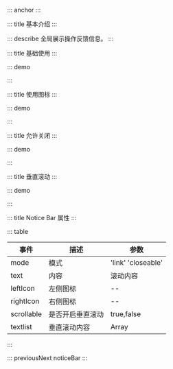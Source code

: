 ::: anchor
:::

::: title 基本介绍
:::

::: describe 全局展示操作反馈信息。
:::

::: title 基础使用
:::

::: demo

<template>
    <lay-notice-bar text="以创造性的行为实践于人世。若能以写作为工具，为道途，先帮助自己一程，再以领悟帮助他人一程。这是一种服务。" mode="link"></lay-notice-bar>
</template>

<script>
export default {
  setup() {

    return {
    }
  }
}
</script>

:::

::: title 使用图标
:::

::: demo

<template>
    <lay-notice-bar leftIcon="layui-icon-mute" text="以一颗冷静思辨的态度去看待这个物质浮躁的新时代，大环境，恰当处理自身与外界环境的矛盾，如何身心健康，自在的成为自己。"></lay-notice-bar>
</template>

<script>
export default {
  setup() {

    return {
    }
  }
}
</script>

:::

::: title 允许关闭
:::

::: demo

<template>
    <lay-notice-bar leftIcon="layui-icon-mute" rightIcon="layui-icon-close" text="事情总是会自动变化。顺其自然就好。" mode="closeable" background="#ecf5ff"	></lay-notice-bar>
</template>

<script>
import { ref } from "vue"

export default {
  setup() {

    const visible = ref(true);

    return {
        visible
    }
  }
}
</script>

:::

::: title 垂直滚动
:::

::: demo
<template>
    <lay-notice-bar :scrollable="true" leftIcon="layui-icon-mute" :textlist="list">
    </lay-notice-bar>
</template>

<script>
import { reactive } from "vue"

export default {
  setup() {

    const list = ref([
      { id: '1', text: '条目一' },
      { id: '2', text: '条目二' },
      { id: '3', text: '条目三' },
      { id: '4', text: '条目四' },
    ])

    return {
        list,
    }
  }
}
</script>

:::

::: title Notice Bar 属性
:::

::: table

| 事件 | 描述     | 参数                  |
| ---- | -------- | --------------------- |
| mode | 模式 | 'link' 'closeable' |
| text | 内容 | 滚动内容 |
| leftIcon | 左侧图标 | -- |
| rightIcon | 右侧图标 | -- |
| scrollable | 是否开启垂直滚动|true,false|
|  textlist  | 垂直滚动内容| Array|
::: 

::: previousNext noticeBar
:::
